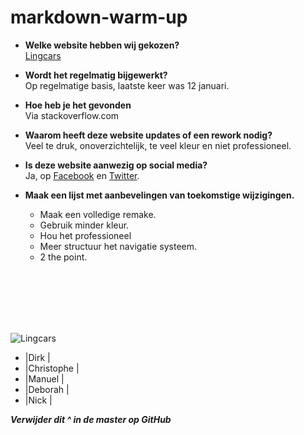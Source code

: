 # markdown-warm-up


- **Welke website hebben wij gekozen?** <br>
 [Lingcars](https://www.lingscars.com/)

- **Wordt het regelmatig bijgewerkt?** <br>
Op regelmatige basis, laatste keer was 12 januari.

- **Hoe heb je het gevonden**<br>
Via stackoverflow.com

- **Waarom heeft deze website updates of een rework nodig?** <br>
Veel te druk, onoverzichtelijk, te veel kleur en niet professioneel. <br>

- **Is deze website aanwezig op social media?** <br>
Ja, op [Facebook](https://www.facebook.com/lingscars/) en [Twitter](https://twitter.com/LINGsCARS).

- **Maak een lijst met aanbevelingen van toekomstige wijzigingen.**<br>
    - Maak een volledige remake.<br>
    - Gebruik minder kleur.<br>
    - Hou het professioneel<br>
    - Meer structuur het navigatie systeem. <br>
    - 2 the point. 

<br>
<br>
<br>
<br>
<br>

![Lingcars](https://scontent-ams3-1.xx.fbcdn.net/v/t1.0-9/13007237_824036854392888_4843025359792640940_n.jpg?_nc_cat=108&_nc_ht=scontent-ams3-1.xx&oh=583e2b0790e5c7fcc54191efb53affb3&oe=5CCDC040) 

      
- |Dirk |<br>
- |Christophe |<br>
- |Manuel |<br>
- |Deborah |<br>
- |Nick |<br>

***Verwijder dit ^ in de master op GitHub***